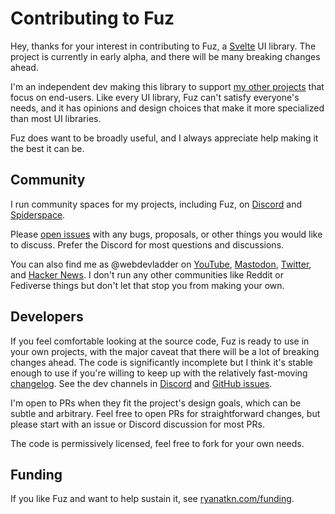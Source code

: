 # Contributing to Fuz

Hey, thanks for your interest in contributing to Fuz,
a [Svelte](https://svelte.dev/) UI library.
The project is currently in early alpha,
and there will be many breaking changes ahead.

I'm an independent dev making this library to support [my other projects](http://www.ryanatkn.com/)
that focus on end-users. Like every UI library, Fuz can't satisfy everyone's needs,
and it has opinions and design choices that make it more specialized than most UI libraries.

Fuz does want to be broadly useful, and I always appreciate help making it the best it can be.

## Community

I run community spaces for my projects, including Fuz,
on [Discord](https://discord.gg/YU5tyeK72X)
and [Spiderspace](https://www.spiderspace.org/).

Please [open issues](https://github.com/ryanatkn/fuz/issues) with any bugs, proposals,
or other things you would like to discuss.
Prefer the Discord for most questions and discussions.

You can also find me as @webdevladder on
[YouTube](https://www.youtube.com/@webdevladder),
[Mastodon](https://mastodon.social/@webdevladder),
[Twitter](https://twitter.com/webdevladder),
and [Hacker News](https://news.ycombinator.com/user?id=webdevladder).
I don't run any other communities like Reddit or Fediverse things
but don't let that stop you from making your own.

## Developers

If you feel comfortable looking at the source code,
Fuz is ready to use in your own projects,
with the major caveat that there will be a lot of breaking changes ahead.
The code is significantly incomplete but I think it's stable enough to use
if you're willing to keep up with the relatively fast-moving [changelog](CHANGELOG.md).
See the dev channels in [Discord](https://discord.gg/YU5tyeK72X)
and [GitHub issues](https://github.com/ryanatkn/fuz/issues).

I'm open to PRs when they fit the project's design goals, which can be subtle and arbitrary.
Feel free to open PRs for straightforward changes,
but please start with an issue or Discord discussion for most PRs.

The code is permissively licensed, feel free to fork for your own needs.

## Funding

If you like Fuz and want to help sustain it,
see [ryanatkn.com/funding](https://www.ryanatkn.com/funding).

